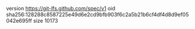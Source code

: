 version https://git-lfs.github.com/spec/v1
oid sha256:128288c8587225e49d6e2cd9bfb903f6c2a5b21b6cf4df4d8d9ef05042e695ff
size 10173
